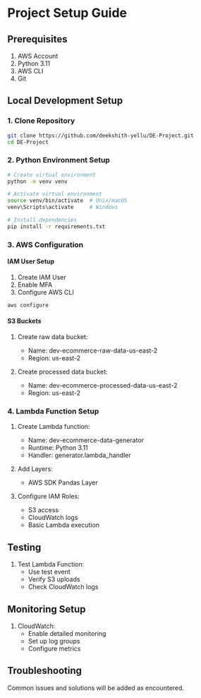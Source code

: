 # Project Setup Guide

## Prerequisites
1. AWS Account
2. Python 3.11
3. AWS CLI
4. Git

## Local Development Setup

### 1. Clone Repository
```bash
git clone https://github.com/deekshith-yellu/DE-Project.git
cd DE-Project
```

### 2. Python Environment Setup
```bash
# Create virtual environment
python -m venv venv

# Activate virtual environment
source venv/bin/activate  # Unix/macOS
venv\Scripts\activate     # Windows

# Install dependencies
pip install -r requirements.txt
```

### 3. AWS Configuration
#### IAM User Setup
1. Create IAM User
2. Enable MFA
3. Configure AWS CLI
```bash
aws configure
```

#### S3 Buckets
1. Create raw data bucket:
   - Name: dev-ecommerce-raw-data-us-east-2
   - Region: us-east-2

2. Create processed data bucket:
   - Name: dev-ecommerce-processed-data-us-east-2
   - Region: us-east-2

### 4. Lambda Function Setup
1. Create Lambda function:
   - Name: dev-ecommerce-data-generator
   - Runtime: Python 3.11
   - Handler: generator.lambda_handler

2. Add Layers:
   - AWS SDK Pandas Layer

3. Configure IAM Roles:
   - S3 access
   - CloudWatch logs
   - Basic Lambda execution

## Testing
1. Test Lambda Function:
   - Use test event
   - Verify S3 uploads
   - Check CloudWatch logs

## Monitoring Setup
1. CloudWatch:
   - Enable detailed monitoring
   - Set up log groups
   - Configure metrics

## Troubleshooting
Common issues and solutions will be added as encountered.